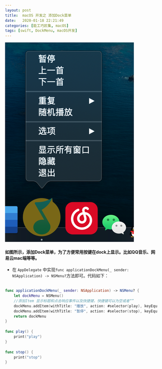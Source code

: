 ```yaml
---
layout: post
title:  macOS 开发之 添加Dock菜单
date:   2020-01-18 22:21:49
categories: [能工巧匠集, macOS]
tags: [swift, DockMenu, macOS开发]
---
```


![](/assets/images/2020/DockMenu.png)


#### 如图所示，添加Dock菜单，为了方便常用按键在dock上显示。比如QQ音乐、网易云mac端等等。

- 在 `AppDelegate` 中实现`func applicationDockMenu(_ sender: NSApplication) -> NSMenu?`方法即可。代码如下：


```swift

func applicationDockMenu(_ sender: NSApplication) -> NSMenu? {
	let dockMenu = NSMenu()
    //添加Item 显示标题和点击响应事件以及快捷键，快捷键可以为空或者“”
    dockMenu.addItem(withTitle: "播放", action: #selector(play), keyEquivalent: "Play")
    dockMenu.addItem(withTitle: "暂停", action: #selector(stop), keyEquivalent: "Stop")
    return dockMenu
}

func play() {
    print("play")
}

func stop() {
    print("stop")
}
```
